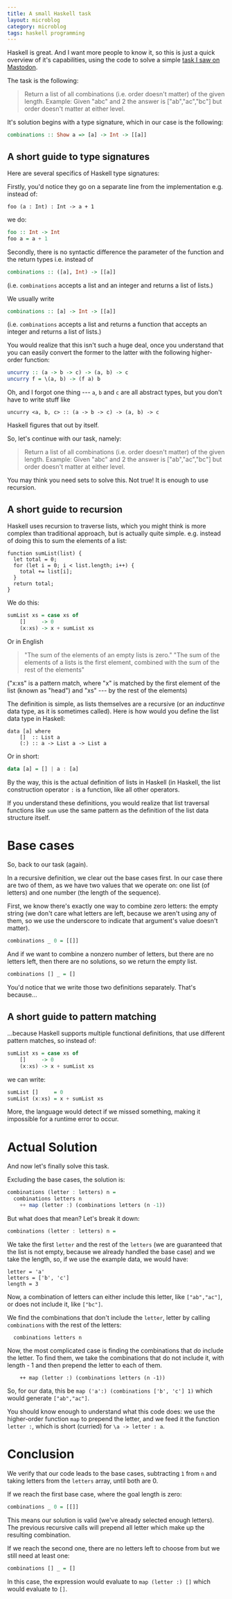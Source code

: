 ```yaml
---
title: A small Haskell task
layout: microblog
category: microblog
tags: haskell programming
---
```


Haskell is great. And I want more people to know it, so this is just a quick overview of it's capabilities, using the code to solve a simple [task I saw on Mastodon](https://recurse.social/@redmp/114232802896990485).

The task is the following:

> Return a list of all combinations (i.e. order doesn't matter) of the given length.
> Example: Given "abc" and 2 the answer is ["ab","ac","bc"] but order doesn't matter at either level.


It's solution begins with a type signature, which in our case is the following: 

```haskell
combinations :: Show a => [a] -> Int -> [[a]]
```

A short guide to type signatures
---

Here are several specifics of Haskell type signatures:

Firstly, you'd notice they go on a separate line from the implementation e.g. instead of:

```
foo (a : Int) : Int -> a + 1

```
we do:

``` haskell
foo :: Int -> Int
foo a = a + 1
```

Secondly, there is no syntactic difference the parameter of the function and the return types i.e. instead of 

```haskell
combinations :: ([a], Int) -> [[a]]

```

(i.e. `combinations` accepts a list and an integer and returns a list of lists.)

We usually write 

```haskell
combinations :: [a] -> Int -> [[a]]

```

(i.e. `combinations` accepts a list and returns a function that accepts an integer and returns a list of lists.)

You would realize that this isn't such a huge deal, once you understand that you can easily convert the former to the latter with the following higher-order function:

```haskell
uncurry :: (a -> b -> c) -> (a, b) -> c
uncurry f = \(a, b) -> (f a) b

```

Oh, and I forgot one thing --- `a`, `b` and `c` are all abstract types, but you don't have to write stuff like

```
uncurry <a, b, c> :: (a -> b -> c) -> (a, b) -> c

```
Haskell figures that out by itself.


So, let's continue with our task, namely:

> Return a list of all combinations (i.e. order doesn't matter) of the given length.
> Example: Given "abc" and 2 the answer is ["ab","ac","bc"] but order doesn't matter at either level.

You may think you need sets to solve this. Not true! It is enough to use recursion.

A short guide to recursion
---

Haskell uses recursion to traverse lists, which you might think is more complex than traditional approach, but is actually quite simple. e.g. instead of doing this to sum the elements of a list:

```
function sumList(list) {
  let total = 0;
  for (let i = 0; i < list.length; i++) {
    total += list[i];
  }
  return total;
}
```

We do this:

```haskell
sumList xs = case xs of
    []     -> 0
    (x:xs) -> x + sumList xs
```

Or in English

> "The sum of the elements of an empty lists is zero."
> "The sum of the elements of a lists is the first element, combined with the sum of the rest of the elements"

("x:xs" is a pattern match, where "x" is matched by the first element of the list (known as "head") and "xs" --- by the rest of the elements)

The definition is simple, as lists themselves are a recursive (or an *inductinve* data type, as it is sometimes called). Here is how would you define the list data type in Haskell:

```
data [a] where
    []  :: List a                   
    (:) :: a -> List a -> List a
```
Or in short:

```haskell
data [a] = [] | a : [a]
```
By the way, this is the actual definition of lists in Haskell (in Haskell, the list construction operator `:` is a function, like all other operators.

If you understand these definitions, you would realize that list traversal functions like `sum` use the same pattern as the definition of the list data structure itself.

Base cases
===

So, back to our task (again). 

In a recursive definition, we clear out the base cases first. In our case there are two of them, as we have two values that we operate on: one list (of letters) and one number (the length of the sequence). 

First, we know there's exactly one way to combine zero letters: the empty string (we don't care what letters are left, because we
aren't using any of them, so we use the underscore to indicate that argument's value doesn't matter).

```haskell
combinations _ 0 = [[]]
```

And if we want to combine a nonzero number of letters, but there are no letters left, then there are no solutions, so we return
the empty list.

```haskell
combinations [] _ = []
```

You'd notice that we write those two definitions separately. That's because...

A short guide to pattern matching
---

...because Haskell supports multiple functional definitions, that use different pattern matches, so instead of:

```haskell
sumList xs = case xs of
    []     -> 0
    (x:xs) -> x + sumList xs
```
we can write: 

```haskell
sumList []     = 0               
sumList (x:xs) = x + sumList xs

```
More, the language would detect if we missed something, making it impossible for a runtime error to occur.

Actual Solution
===

And now let's finally solve this task. 


Excluding the base cases, the solution is:

```haskell
combinations (letter : letters) n = 
  combinations letters n
    ++ map (letter :) (combinations letters (n -1))
```

But what does that mean? Let's break it down:

```haskell
combinations (letter : letters) n = 
```

We take the first `letter` and the rest of the `letters` (we are guaranteed that the list is not empty, because we already handled the base case) and we take the length, so, if we use the example data, we would have:

```
letter = 'a'
letters = ['b', 'c']
length = 3
```

Now, a combination of letters can either include this letter, like `["ab","ac"]`, or does not include it, like `["bc"]`.

We find the combinations that don't include the `letter`, letter by calling `combinations` with the rest of the letters:

```
  combinations letters n
```

Now, the most complicated case is finding the combinations that *do* include the letter. To find them, we take the combinations that do not include it, with length - 1 and then prepend the letter to each of them.

```
    ++ map (letter :) (combinations letters (n -1))
```

So, for our data, this be `map ('a':) (combinations ['b', 'c'] 1)` which would generate `["ab","ac"]`.

You should know enough to understand what this code does: we use the higher-order function `map` to prepend the letter, and we feed it the function `letter :`, which is short (curried) for `\a -> letter : a`.  

Conclusion
===

We verify that our code leads to the base cases, subtracting `1` from `n` and taking letters from the `letters` array, until both are 0. 

If we reach the first base case, where the goal length is zero:

```haskell
combinations _ 0 = [[]]
```

This means our solution is valid (we've already selected enough letters). The previous recursive calls will prepend all letter
which make up the resulting combination. 

If we reach the second one, there are no letters left to choose from but we still need at least one:

```haskell
combinations [] _ = []
```

In this case, the expression would evaluate to `map (letter :) []` which would evaluate to `[]`.
